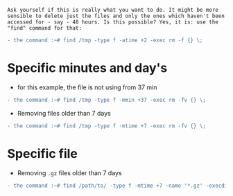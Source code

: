 `Ask yourself if this is really what you want to do. It might be more sensible to delete just the files and only the ones which haven't been accessed for - say - 48 hours. Is this possible? Yes, it is: use the "find" command for that:`

```diff
- the command :~# find /tmp -type f -atime +2 -exec rm -f {} \;
```
# Specific minutes and day's
 - for this example, the file is not using from 37 min
```diff
- the command :~# find /tmp -type f -mmin +37 -exec rm -fv {} \;
```
- Removing files older than 7 days
```diff
- the command :~# find /tmp -type f -mtime +7 -exec rm -fv {} \; 
```
# Specific file
- Removing `.gz` files older than 7 days

```diff
- the command :~# find /path/to/ -type f -mtime +7 -name '*.gz' -execdir rm -- '{}' \;
```
